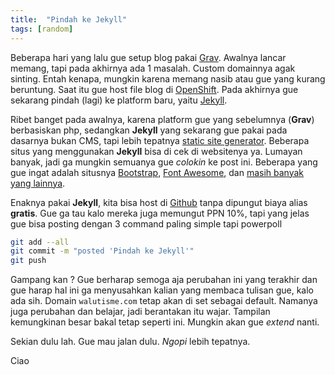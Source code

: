 ```yaml
---
title:  "Pindah ke Jekyll"
tags: [random]
---
```

Beberapa hari yang lalu gue setup blog pakai [Grav](http://getgrav.org). Awalnya lancar memang, tapi pada akhirnya ada 1 masalah. Custom domainnya agak sinting. Entah kenapa, mungkin karena memang nasib atau gue yang kurang beruntung. Saat itu gue host file blog di [OpenShift](http://openshift.com). Pada akhirnya gue sekarang pindah (lagi) ke platform baru, yaitu [Jekyll](http://jekyllrb.com).

<!--more-->

Ribet banget pada awalnya, karena platform gue yang sebelumnya (**Grav**) berbasiskan php, sedangkan **Jekyll** yang sekarang gue pakai pada dasarnya bukan CMS, tapi lebih tepatnya [static site generator](https://www.google.com/search?q=static+site+generator). Beberapa situs yang menggunakan **Jekyll** bisa di cek di websitenya ya. Lumayan banyak, jadi ga mungkin semuanya gue *colokin* ke post ini. Beberapa yang gue ingat adalah situsnya [Bootstrap](http://getbootstrap.com), [Font Awesome](http://fortawesome.github.io), dan [masih banyak yang lainnya](https://www.google.com/search?q=site+using+Jekyll).

Enaknya pakai **Jekyll**, kita bisa host di [Github](https://github.com) tanpa dipungut biaya alias **gratis**. Gue ga tau kalo mereka juga memungut PPN 10%, tapi yang jelas gue bisa posting dengan 3 command paling simple tapi powerpoll

```bash
git add --all
git commit -m "posted 'Pindah ke Jekyll'"
git push
```

Gampang kan ? Gue berharap semoga aja perubahan ini yang terakhir dan gue harap hal ini ga menyusahkan kalian yang membaca tulisan gue, kalo ada sih. Domain `walutisme.com` tetap akan di set sebagai default. Namanya juga perubahan dan belajar, jadi berantakan itu wajar. Tampilan kemungkinan besar bakal tetap seperti ini. Mungkin akan gue *extend* nanti.

Sekian dulu lah. Gue mau jalan dulu. *Ngopi* lebih tepatnya.

Ciao
